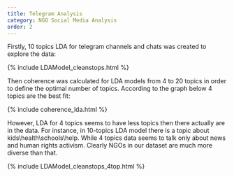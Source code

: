 ```yaml
---
title: Telegram Analysis
category: NGO Social Media Analysis
order: 2
---
```


Firstly, 10 topics LDA for telegram channels and chats was created to explore the data:

{% include LDAModel_cleanstops.html %}

Then coherence was calculated for LDA models from 4 to 20 topics in order to define the optimal number of topics. According to the graph below 4 topics are the best fit:

{% include coherence_lda.html %}

However, LDA for 4 topics seems to have less topics then there actually are in the data. For instance, in 10-topics LDA model there is a topic about kids\health\schools\help. While 4 topics data seems to talk only about news and human rights activism. Clearly NGOs in our dataset are much more diverse than that.

{% include LDAModel_cleanstops_4top.html %}
